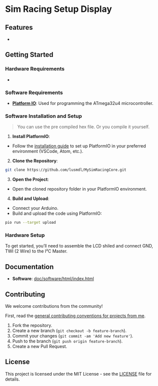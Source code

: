 # Sim Racing Setup Display

## Features

- 

## Getting Started

### Hardware Requirements

- 

### Software Requirements

- [**Platform IO**](https://platformio.org/install/ide?install=vscode): Used for programming the ATmega32u4 microcontroller.

### Software Installation and Setup

> You can use the pre compiled hex file. Or you compile it yourself.

1. **Install PlatformIO**:
- Follow the [installation guide](https://platformio.org/install) to set up PlatformIO in your preferred environment (VSCode, Atom, etc.).

2. **Clone the Repository**:

```sh
git clone https://github.com/lusmdl/MySimRacingCore.git
```

3. **Open the Project**:
- Open the cloned repository folder in your PlatformIO environment.

4. **Build and Upload**:
- Connect your Arduino.
- Build and upload the code using PlatformIO:

```sh
pio run --target upload
```


### Hardware Setup

To get started, you’ll need to assemble the LCD shiled and connect GND, TWI (2 Wire) to the I²C Master.

## Documentation
- **Software**: [doc/software/html/index.html](/doc/software/html/index.html)

## Contributing

We welcome contributions from the community!

First, read the [general contributing conventions for projects from me](CONTRIBUTING.md).

1. Fork the repository.
2. Create a new branch (`git checkout -b feature-branch`).
3. Commit your changes (`git commit -am 'Add new feature'`).
4. Push to the branch (`git push origin feature-branch`).
5. Create a new Pull Request.

## License

This project is licensed under the MIT License - see the [LICENSE](LICENSE) file for details.

